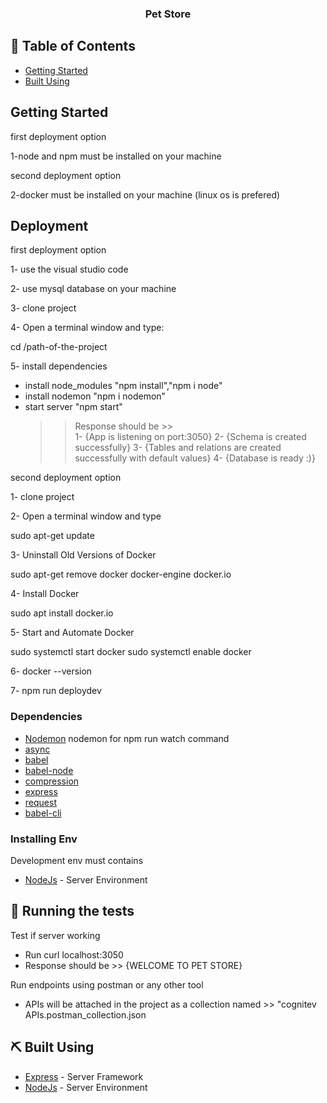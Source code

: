 <h3 align="center">
<b>Pet Store</b></h3>

## 📝 Table of Contents

<!-- - [About](#about) -->
- [Getting Started](#getting_started)
- [Built Using](#built_using)

## Getting Started

first deployment option

1-node and npm must be installed on your machine

second deployment option

2-docker must be installed on your machine (linux os is prefered)

## Deployment

first deployment option

1- use the visual studio code 

2- use mysql database on your machine

3- clone project

4- Open a terminal window and type:

  cd /path-of-the-project

5- install dependencies

   - install node_modules "npm install","npm i node"
   - install nodemon "npm i nodemon"
   - start server "npm start"
      >> Response should be >>  
                       1- {App is listening on port:3050}
                       2- {Schema is created successfully}
                       3- {Tables and relations are created successfully with default values}
                       4- {Database is ready :)} 


second deployment option

1- clone project

2- Open a terminal window and type

  sudo apt-get update

3- Uninstall Old Versions of Docker

  sudo apt-get remove docker docker-engine docker.io

4- Install Docker

  sudo apt install docker.io

5- Start and Automate Docker

  sudo systemctl start docker
  sudo systemctl enable docker

6- docker --version

7- npm run deploydev 

### Dependencies

- [Nodemon](https://nodemon.io/) nodemon for npm run watch command
- [async](https://www.npmjs.com/package/async)
- [babel](https://www.npmjs.com/package/babel-install)
- [babel-node](https://www.npmjs.com/package/babel-node)
- [compression](https://www.npmjs.com/package/compression)
- [express](https://expressjs.com/)
- [request](https://www.npmjs.com/package/request)
- [babel-cli](https://www.npmjs.com/package/babel-cli)

### Installing Env
Development env must contains 
- [NodeJs](https://nodejs.org/en/) - Server Environment

## 🔧 Running the tests <a name = "tests"></a>

Test if server working
  - Run curl localhost:3050
  - Response should be >> {WELCOME TO PET STORE}

Run endpoints using postman or any other tool 
  - APIs will be attached in the project as a collection 
    named >> "cognitev APIs.postman_collection.json

## ⛏️ Built Using <a name = "built_using"></a>

- [Express](https://expressjs.com/) - Server Framework
- [NodeJs](https://nodejs.org/en/) - Server Environment

